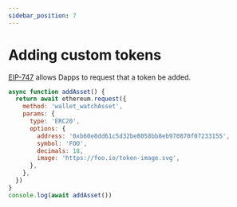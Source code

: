 ```yaml
---
sidebar_position: 7
---
```


# Adding custom tokens

[EIP-747](https://eips.ethereum.org/EIPS/eip-747) allows Dapps to request that a token be added.

```js
async function addAsset() {
  return await ethereum.request({
    method: 'wallet_watchAsset',
    params: {
      type: 'ERC20',
      options: {
        address: '0xb60e8dd61c5d32be8058bb8eb970870f07233155',
        symbol: 'FOO',
        decimals: 18,
        image: 'https://foo.io/token-image.svg',
      },
    },
  })
}
console.log(await addAsset())
```
